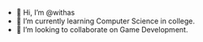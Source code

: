 - 👋 Hi, I’m @withas
- 🌱 I’m currently learning Computer Science in college.
- 💞️ I’m looking to collaborate on Game Development.
<!--
- 👀 I’m interested in ...
- 📫 How to reach me ...
-->

<!---
withas/withas is a ✨ special ✨ repository because its `README.md` (this file) appears on your GitHub profile.
You can click the Preview link to take a look at your changes.
--->
